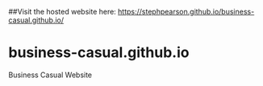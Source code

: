 ##Visit the hosted website here: https://stephpearson.github.io/business-casual.github.io/
#
#

# business-casual.github.io
Business Casual Website
#
#
